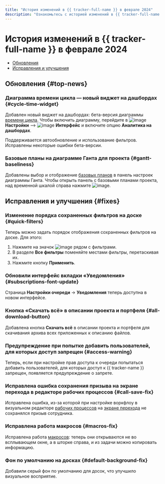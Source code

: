```yaml
---
title: "История изменений в {{ tracker-full-name }} в феврале 2024"
description: "Ознакомьтесь с историей изменений в {{ tracker-full-name }} за февраль 2024."
---
```


# История изменений в {{ tracker-full-name }} в феврале 2024

* [Обновления](#top-news)
* [Исправления и улучшения](#fixes)

## Обновления {#top-news}


### Диаграмма времени цикла — новый виджет на дашбордах {#cycle-time-widget}

Добавлен новый виджет на дашбордах: бета-версия диаграммы [времени цикла](../user/widgets.md#cycle-time). Чтобы включить диаграмму, перейдите в ![image](../../_assets/tracker/svg/settings.svg) **Настройки** ⟶ ![image](../../_assets/tracker/svg/interface.svg) **Интерфейс** и включите опцию **Аналитика на дашбордах**.

Поддерживается автообновление и использование фильтров. Исправлены некоторые ошибки бета-версии.

### Базовые планы на диаграмме Ганта для проекта {#gantt-baseliness}

Добавлены выбор и отображение [базовых планов](../gantt/project.md#baselines) в панель настроек диаграммы Ганта. Чтобы открыть панель с базовыми планами проекта, над временной шкалой справа нажмите ![image](../../_assets/console-icons/clock-arrow-rotate-left.svg).


## Исправления и улучшения {#fixes}

### Изменение порядка сохраненных фильтров на доске {#quick-filters}

Теперь можно задать порядок отображения сохраненных фильтров на доске. Для этого:

1. Нажмите на значок ![image](../../_assets/console-icons/gear.svg) рядом с фильтрами.
1. В разделе **Все фильтры** поменяйте местами фильтры, перетаскивая их.
1. Нажмите кнопку **Применить**.

### Обновили интерфейс вкладки «Уведомления» {#subscriptions-font-update}

Страница **Настройки очереди** → **Уведомления** теперь доступна в новом интерфейсе.

### Кнопка «Скачать всё» в описании проекта и портфеля {#all-download-button}

Добавлена кнопка **Скачать всё** в описании проекта и портфеля для скачивания архива всех приложенных к описанию файлов.

### Предупреждение при попытке добавить пользователей, для которых доступ запрещен {#access-warning}

Теперь, если при настройке прав доступа к очереди попытаться добавить пользователей, для которых доступ к {{ tracker-name }} запрещен, появляется предупреждение о запрете.


### Исправлена ошибка сохранения призыва на экране перехода в редакторе рабочих процессов {#call-save-fix}

Исправлена ошибка, из-за которой при настройке воркфлоу в визуальном редакторе [рабочих процессов](../manager/workflow.md) на [экране перехода](../manager/workflow-action-edit.md#screen) не сохранялся призыв сотрудника.

### Исправлена работа макросов {#macros-fix}

Исправлена работа [макросов](../manager/create-macroses.md): теперь они открываются не во всплывающем окне, а в шторке справа, и из задачи можно копировать информацию.

### Фон по умолчанию на досках {#default-background-fix}

Добавили серый фон по умолчанию для досок, что улучшило визуальное восприятие.
